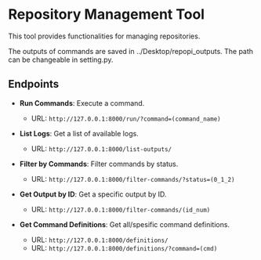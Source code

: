 # Repository Management Tool

This tool provides functionalities for managing repositories.

The outputs of commands are saved in ../Desktop/repopi_outputs. The path can be changeable in setting.py.

## Endpoints

- **Run Commands**: Execute a command.

  - URL: `http://127.0.0.1:8000/run/?command=(command_name)`

- **List Logs**: Get a list of available logs.

  - URL: `http://127.0.0.1:8000/list-outputs/`

- **Filter by Commands**: Filter commands by status.

  - URL: `http://127.0.0.1:8000/filter-commands/?status=(0_1_2)`

- **Get Output by ID**: Get a specific output by ID.

  - URL: `http://127.0.0.1:8000/filter-commands/(id_num)`

- **Get Command Definitions**: Get all/spesific command definitions.

  - URL: `http://127.0.0.1:8000/definitions/`
  - URL: `http://127.0.0.1:8000/definitions/?command=(cmd)`
